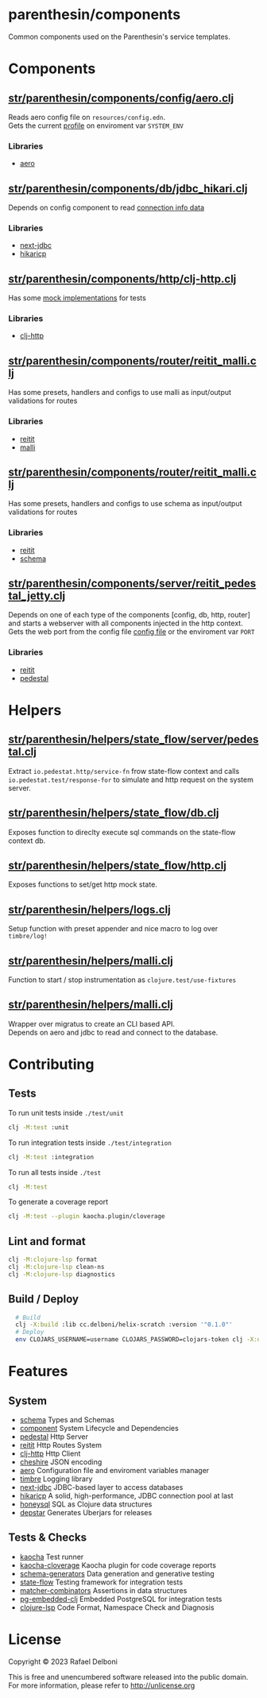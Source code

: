 # parenthesin/components
Common components used on the Parenthesin's service templates.

# Components

## [str/parenthesin/components/config/aero.clj](config/aero)
Reads aero config file on `resources/config.edn`.  
Gets the current [profile](https://github.com/juxt/aero#profile) on enviroment var `SYSTEM_ENV`
### Libraries
- [aero](https://github.com/juxt/aero)

## [str/parenthesin/components/db/jdbc_hikari.clj](db/jdbc-hikari)
Depends on config component to read [connection info data](test/resources/config.edn#L3)
### Libraries
- [next-jdbc](https://github.com/seancorfield/next-jdbc)
- [hikaricp](https://github.com/brettwooldridge/HikariCP)

## [str/parenthesin/components/http/clj-http.clj](http/clj-http)
Has some [mock implementations](test/unit/parenthesin/components/http/clj_http_test.clj) for tests
### Libraries
- [clj-http](https://github.com/dakrone/clj-http)

## [str/parenthesin/components/router/reitit_malli.clj](router/reitit-malli)
Has some presets, handlers and configs to use malli as input/output validations for routes
### Libraries
- [reitit](https://github.com/metosin/reitit)
- [malli](https://github.com/metosin/malli)

## [str/parenthesin/components/router/reitit_malli.clj](router/reitit-malli)
Has some presets, handlers and configs to use schema as input/output validations for routes
### Libraries
- [reitit](https://github.com/metosin/reitit)
- [schema](https://github.com/plumatic/schema)

## [str/parenthesin/components/server/reitit_pedestal_jetty.clj](server/reitit-pedestal-jetty)
Depends on one of each type of the components [config, db, http, router] and starts a webserver with all components injected in the http context.  
Gets the web port from the config file [config file](test/resources/config.edn#L3) or the enviroment var `PORT`
### Libraries
- [reitit](https://github.com/metosin/reitit)
- [pedestal](https://github.com/pedestal/pedestal)

# Helpers

## [str/parenthesin/helpers/state_flow/server/pedestal.clj](helpers/state-flow/server/pedestal)
Extract `io.pedestat.http/service-fn` frow state-flow context and calls `io.pedestat.test/response-for` to simulate and http request on the system server.

## [str/parenthesin/helpers/state_flow/db.clj](helpers/state-flow/db)
Exposes function to direclty execute sql commands on the state-flow context db. 

## [str/parenthesin/helpers/state_flow/http.clj](helpers/state-flow/http)
Exposes functions to set/get http mock state.

## [str/parenthesin/helpers/logs.clj](helpers/logs)
Setup function with preset appender and nice macro to log over `timbre/log!`

## [str/parenthesin/helpers/malli.clj](helpers/malli)
Function to start / stop instrumentation as `clojure.test/use-fixtures`

## [str/parenthesin/helpers/malli.clj](helpers/malli)
Wrapper over migratus to create an CLI based API.  
Depends on aero and jdbc to read and connect to the database.

# Contributing

## Tests
To run unit tests inside `./test/unit`
```bash
clj -M:test :unit
```
To run integration tests inside `./test/integration`
```bash
clj -M:test :integration
```
To run all tests inside `./test`
```bash
clj -M:test
```
To generate a coverage report 
```bash
clj -M:test --plugin kaocha.plugin/cloverage
```

## Lint and format

```bash
clj -M:clojure-lsp format
clj -M:clojure-lsp clean-ns
clj -M:clojure-lsp diagnostics
```

## Build / Deploy

```bash
  # Build
  clj -X:build :lib cc.delboni/helix-scratch :version '"0.1.0"'
  # Deploy
  env CLOJARS_USERNAME=username CLOJARS_PASSWORD=clojars-token clj -X:deploy :lib delboni/helix-scratch :version '"0.1.0"'
```

# Features

## System
- [schema](https://github.com/plumatic/schema) Types and Schemas
- [component](https://github.com/stuartsierra/component) System Lifecycle and Dependencies
- [pedestal](https://github.com/pedestal/pedestal) Http Server
- [reitit](https://github.com/metosin/reitit) Http Routes System 
- [clj-http](https://github.com/dakrone/clj-http) Http Client
- [cheshire](https://github.com/dakrone/cheshire) JSON encoding
- [aero](https://github.com/juxt/aero) Configuration file and enviroment variables manager
- [timbre](https://github.com/ptaoussanis/timbre) Logging library
- [next-jdbc](https://github.com/seancorfield/next-jdbc) JDBC-based layer to access databases
- [hikaricp](https://github.com/brettwooldridge/HikariCP) A solid, high-performance, JDBC connection pool at last
- [honeysql](https://github.com/seancorfield/honeysql) SQL as Clojure data structures
- [depstar](https://github.com/seancorfield/depstar) Generates Uberjars for releases

## Tests & Checks
- [kaocha](https://github.com/lambdaisland/kaocha) Test runner
- [kaocha-cloverage](https://github.com/lambdaisland/kaocha-cloverage) Kaocha plugin for code coverage reports
- [schema-generators](https://github.com/plumatic/schema-generators) Data generation and generative testing
- [state-flow](https://github.com/nubank/state-flow) Testing framework for integration tests
- [matcher-combinators](https://github.com/nubank/matcher-combinators) Assertions in data structures
- [pg-embedded-clj](https://github.com/Bigsy/pg-embedded-clj) Embedded PostgreSQL for integration tests
- [clojure-lsp](https://github.com/clojure-lsp/clojure-lsp/) Code Format, Namespace Check and Diagnosis

# License

Copyright © 2023 Rafael Delboni

This is free and unencumbered software released into the public domain.
For more information, please refer to http://unlicense.org
